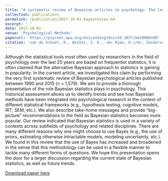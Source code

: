 ```yaml
---
title: "A systematic review of Bayesian articles in psychology: The last 25 years."
collection: publications
permalink: /publication/2017-10-01-bayesreview.md
excerpt: ' '
date: 2017-10-01
venue: 'Psychological Methods'
paperurl: 'https://psycnet.apa.org/doiLanding?doi=10.1037/met0000100'
citation: 'van de Schoot, R., Winter, S. D., <b> Ryan, O.</b>, Zondervan-Zwijnenburg, M., & Depaoli, S. (2017). A systematic review of Bayesian articles in psychology: The last 25 years. Psychological Methods, 22(2), 217-239.'
---
```


Although the statistical tools most often used by researchers in the field of psychology over the last 25 years are based on frequentist statistics, it is often claimed that the alternative Bayesian approach to statistics is gaining in popularity. In the current article, we investigated this claim by performing the very first systematic review of Bayesian psychological articles published between 1990 and 2015 (n = 1,579). We aim to provide a thorough presentation of the role Bayesian statistics plays in psychology. This historical assessment allows us to identify trends and see how Bayesian methods have been integrated into psychological research in the context of different statistical frameworks (e.g., hypothesis testing, cognitive models, IRT, SEM, etc.). We also describe take-home messages and provide “big-picture” recommendations to the field as Bayesian statistics becomes more popular. Our review indicated that Bayesian statistics is used in a variety of contexts across subfields of psychology and related disciplines. There are many different reasons why one might choose to use Bayes (e.g., the use of priors, estimating otherwise intractable models, modeling uncertainty, etc.). We found in this review that the use of Bayes has increased and broadened in the sense that this methodology can be used in a flexible manner to tackle many different forms of questions. We hope this presentation opens the door for a larger discussion regarding the current state of Bayesian statistics, as well as future trends.

[Download paper here](https://psycnet.apa.org/doiLanding?doi=10.1037/met0000100)
